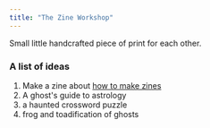 ```yaml
---
title: "The Zine Workshop"
---
```

Small little handcrafted piece of print for each other.


### A list of ideas 
1. Make a zine about [how to make zines](notes/zine/how2zine.md)
2. A ghost's guide to astrology
3. a haunted crossword puzzle
4. frog and toadification of ghosts
